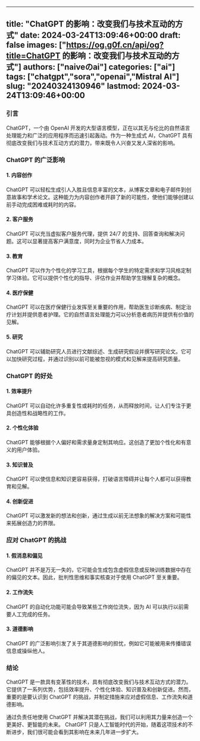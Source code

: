
---
title: "ChatGPT 的影响：改变我们与技术互动的方式"
date: 2024-03-24T13:09:46+00:00
draft: false
images: ["https://og.g0f.cn/api/og?title=ChatGPT 的影响：改变我们与技术互动的方式"]
authors: ["naiveのai"]
categories: ["ai"]
tags: ["chatgpt","sora","openai","Mistral AI"]
slug: "20240324130946"
lastmod: 2024-03-24T13:09:46+00:00
---
### 引言

ChatGPT，一个由 OpenAI 开发的大型语言模型，正在以其无与伦比的自然语言处理能力和广泛的应用程序而迅速引起轰动。作为一种生成式 AI，ChatGPT 具有彻底改变我们与技术互动方式的潜力，带来既令人兴奋又发人深省的影响。

### ChatGPT 的广泛影响

#### 1. 内容创作

ChatGPT 可以轻松生成引人入胜且信息丰富的文本，从博客文章和电子邮件到创意故事和学术论文。这种能力为内容创作者开辟了新的可能性，使他们能够创建以前手动完成困难或耗时的内容。

#### 2. 客户服务

ChatGPT 可以充当虚拟客户服务代理，提供 24/7 的支持、回答查询和解决问题。这可以显著提高客户满意度，同时为企业节省人力成本。

#### 3. 教育

ChatGPT 可以作为个性化的学习工具，根据每个学生的特定需求和学习风格定制学习体验。它可以提供个性化的指导、评估作业并帮助学生理解复杂的概念。

#### 4. 医疗保健

ChatGPT 可以在医疗保健行业发挥至关重要的作用，帮助医生诊断疾病、制定治疗计划并提供患者护理。它的自然语言处理能力可以分析患者病历并提供有价值的见解。

#### 5. 研究

ChatGPT 可以辅助研究人员进行文献综述、生成研究假设并撰写研究论文。它可以加快研究过程，并通过识别以前可能被忽视的模式和见解来提高研究质量。

### ChatGPT 的好处

#### 1. 效率提升

ChatGPT 可以自动化许多重复性或耗时的任务，从而释放时间，让人们专注于更具创造性和战略性的工作。

#### 2. 个性化体验

ChatGPT 能够根据个人偏好和需求量身定制其响应。这创造了更加个性化和有意义的用户体验。

#### 3. 知识普及

ChatGPT 可以使信息和知识更容易获得，打破语言障碍并让每个人都可以获得教育和见解。

#### 4. 创新促进

ChatGPT 可以激发新的想法和创新，通过生成以前无法想象的解决方案和可能性来拓展创造力的界限。

### 应对 ChatGPT 的挑战

#### 1. 假消息和偏见

ChatGPT 并不是万无一失的，它可能会生成包含虚假信息或反映训练数据中存在的偏见的文本。因此，批判性思维和事实核查对于使用 ChatGPT 至关重要。

#### 2. 工作流失

ChatGPT 的自动化功能可能会导致某些工作岗位流失，因为 AI 可以执行以前需要人工完成的任务。

#### 3. 道德影响

ChatGPT 的广泛影响引发了关于其道德影响的担忧，例如它可能被用来传播错误信息或操纵他人。

### 结论

ChatGPT 是一款具有变革性的技术，具有彻底改变我们与技术互动方式的潜力。它提供了一系列优势，包括效率提升、个性化体验、知识普及和创新促进。然而，重要的是要认识到 ChatGPT 的挑战，并制定措施来应对虚假信息、工作流失和道德影响。

通过负责任地使用 ChatGPT 并解决其潜在挑战，我们可以利用其力量来创造一个更美好、更智能的未来。 ChatGPT 只是人工智能时代的开始，随着这项技术的不断进步，我们很可能会看到其影响在未来几年进一步扩大。